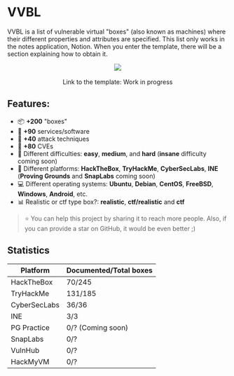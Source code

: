 # VVBL

VVBL is a list of vulnerable virtual "boxes" (also known as machines) where their different properties and attributes are specified. This list only works in the notes application, Notion. When you enter the template, there will be a section explaining how to obtain it.

<p align="center">
  <img src="https://encrypted-tbn0.gstatic.com/images?q=tbn:ANd9GcSUtMH3i-Fyec9IcFMjuDdRRlqWg9aZ1ORIKw&usqp=CAU" /><br><br>
  Link to the template: Work in progress
</p>

## Features:
- :package: **+200** "boxes"
- :floppy_disk: **+90** services/software
- :hocho: **+40** attack techniques
- :syringe: **+80** CVEs
- :beginner: Different difficulties: **easy**, **medium**, and **hard** (**insane** difficulty coming soon)
- :flags: Different platforms: **HackTheBox**, **TryHackMe**, **CyberSecLabs**, **INE** (**Proving Grounds** and **SnapLabs** coming soon)
- :computer: Different operating systems: **Ubuntu**, **Debian**, **CentOS**, **FreeBSD**, **Windows**, **Android**, etc.
- :bar_chart: Realistic or ctf type box?: **realistic**, **ctf/realistic** and **ctf**

> :star: You can help this project by sharing it to reach more people. Also, if you can provide a star on GitHub, it would be even better ;)

## Statistics
|Platform|Documented/Total boxes|
|---|---|
|HackTheBox|70/245|
|TryHackMe|131/185|
|CyberSecLabs|36/36|
|INE|3/3|
|PG Practice|0/? (Coming soon)|
|SnapLabs|0/?|
|VulnHub|0/?|
|HackMyVM|0/?|
